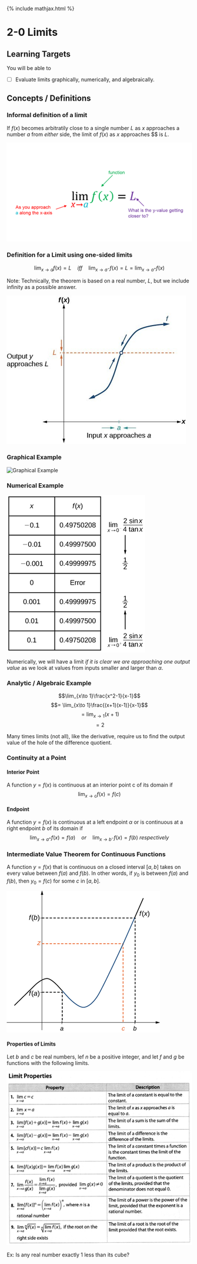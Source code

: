 {% include mathjax.html %}

# 2-0 Limits

## Learning Targets

You will be able to
- [ ] Evaluate limits graphically, numerically, and algebraically.

## Concepts / Definitions

### Informal definition of a limit
If $f(x)$ becomes arbitratily close to a single number $L$ as $x$ approaches a number $a$ from _either_ side, the limit of $f(x)$ as $x$ approaches $$ is $L$.

![Limit Definition](../assets/calculus/2-0-limits_1.png)

### Definition for a Limit using one-sided limits
$$\lim_{x\to a} f(x) = L\quad iff\quad \lim_{x\to a^-} f(x) = L = \lim_{x \to a^+} f(x)$$

Note: Technically, the theorem is based on a real number, $L$, but we include infinity as a possible answer.

![Input x approaches a](../assets/calculus/2-0-limits_2.jpg)


### Graphical Example
![Graphical Example](../assets/calculus/2-0-limits_3.jpg)

### Numerical Example
![Numerical Example](../assets/calculus/2-0-limits_4.jpg )

Numerically, we will have a limit _if it is clear we are approaching one output value_ as we look at values from inputs smaller and larger than $\alpha$.

### Analytic / Algebraic Example
$$\lim_{x\to 1}\frac{x^2-1}{x-1}$$
$$= \lim_{x\to 1}\frac{(x+1)(x-1)}{x-1}$$
$$= \lim_{x\to 1}(x+1)$$
$$= 2$$

Many times limits (not all), like the derivative, require us to find the output value of the hole of the difference quotient.

### Continuity at a Point

#### Interior Point
A function $y = f(x)$ is continuous at an interior point c of its domain if
$$\lim_{x\to c} f(x) = f(c)$$

#### Endpoint
A function $y = f(x)$ is continuous at a left endpoint $\alpha$ or is continuous at a right endpoint $b$ of its domain if
$$\lim_{x\to a^+} f(x) = f(a)\quad or\quad \lim_{x\to b^-} f(x) = f(b)\ respectively$$

### Intermediate Value Theorem for Continuous Functions

A function $y = f(x)$ that is continuous on a closed interval $[a, b]$ takes on every value between $f(a)$ and $f(b)$. In other words, if $y_0$ is between $f(a)$ and $f(b)$, then $y_0 = f(c)$ for some $c$ in $[a, b]$.

![Intermediate Value Theorem](../assets/calculus/2-0-limits_5.jpg)

#### Properties of Limits
Let $b$ and $c$ be real numbers, lef $n$ be a positive integer, and let $f$ and $g$ be functions with the following limits.

![Properties of Limits](../assets/calculus/2-0-limits_6.png)

Ex: Is any real number exactly 1 less than its cube?

